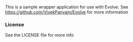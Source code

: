 This is a sample wrapper application for use with Evolve. See https://github.com/VivekPanyam/Evolve for more information

### License

See the LICENSE file for more info
